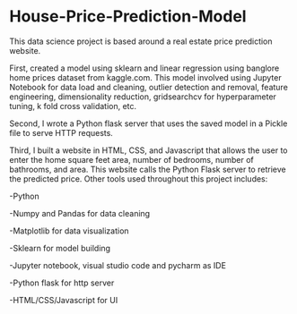 # House-Price-Prediction-Model



This data science project is based around a real estate price prediction website. 

First, created a model using sklearn and linear regression using banglore home prices dataset from kaggle.com.
This model involved using Jupyter Notebook for data load and cleaning, outlier detection and removal, feature engineering, dimensionality reduction, gridsearchcv for hyperparameter tuning, k fold cross validation, etc.

Second, I wrote a Python flask server that uses the saved model in a Pickle file to serve HTTP requests.

Third, I built a website in HTML, CSS, and Javascript that allows the user to enter the home square feet area, number of bedrooms, number of bathrooms, and area. This website calls the Python Flask server to retrieve the predicted price. 
Other tools used throughout this project includes:


-Python

-Numpy and Pandas for data cleaning

-Matplotlib for data visualization

-Sklearn for model building

-Jupyter notebook, visual studio code and pycharm as IDE

-Python flask for http server

-HTML/CSS/Javascript for UI
